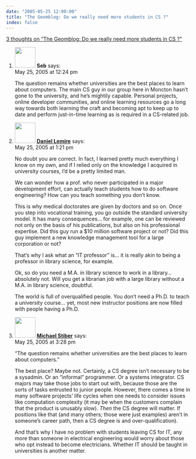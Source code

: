 ```yaml
---
date: "2005-05-25 12:00:00"
title: "The Geomblog: Do we really need more students in CS ?"
index: false
---
```


[3 thoughts on &ldquo;The Geomblog: Do we really need more students in CS ?&rdquo;](/lemire/blog/2005/05-25-the-geomblog-do-we-really-need-more-students-in-cs)

<ol class="comment-list">
<li id="comment-2346" class="comment even thread-even depth-1">
<div class="comment-author vcard">
<img alt src="https://secure.gravatar.com/avatar/24f866ee4a06bb70054b962ff09295b3?s=56&#038;d=mm&#038;r=g" srcset="https://secure.gravatar.com/avatar/24f866ee4a06bb70054b962ff09295b3?s=112&#038;d=mm&#038;r=g 2x" class="avatar avatar-56 photo" height="56" width="56" decoding="async" /> <b class="fn">Seb</b> <span class="says">says:</span> </div>
<div class="comment-metadata"><time datetime="2005-05-25T12:24:03+00:00">May 25, 2005 at 12:24 pm</time></a> </div>
<div class="comment-content">
<p>The question remains whether universities are the best places to learn about computers. The main CS guy in our group here in Moncton hasn&rsquo;t gone to the university, and he&rsquo;s mightily capable. Personal projects, online developer communities, and online learning resources go a long way towards both learning the craft and becoming apt to keep up to date and perform just-in-time learning as is required in a CS-related job.</p>
</div>
</li>
<li id="comment-2347" class="comment odd alt thread-odd thread-alt depth-1">
<div class="comment-author vcard">
<img alt src="https://secure.gravatar.com/avatar/9c8641f1aebb6763ecf07d31107db2c6?s=56&#038;d=mm&#038;r=g" srcset="https://secure.gravatar.com/avatar/9c8641f1aebb6763ecf07d31107db2c6?s=112&#038;d=mm&#038;r=g 2x" class="avatar avatar-56 photo" height="56" width="56" decoding="async" /> <b class="fn"><a href="https://lemire.me/blog/" class="url" rel="ugc">Daniel Lemire</a></b> <span class="says">says:</span> </div>
<div class="comment-metadata"><time datetime="2005-05-25T13:21:51+00:00">May 25, 2005 at 1:21 pm</time></a> </div>
<div class="comment-content">
<p>No doubt you are correct. In fact, I learned pretty much everything I know on my own, and if I relied only on the knowledge I acquired in university courses, I&rsquo;d be a pretty limited man.</p>
<p>We can wonder how a prof. who never participated in a major development effort, can actually teach students how to do software engineering? How can you teach something you don&rsquo;t know.</p>
<p>This is why medical doctorates are given by doctors and so on. Once you step into vocational training, you go outside the standard university model. It has many consequences&#8230; for example, one can be reviewed not only on the basis of his publications, but also on his professional expertise. Did this guy run a $10 million software project or not? Did this guy implement a new knowledge management tool for a large corporation or not?</p>
<p>That&rsquo;s why I ask what an &ldquo;IT professor&rdquo; is&#8230; it is really akin to being a professor in library science, for example.</p>
<p>Ok, so do you need a M.A. in library science to work in a library&#8230; absolutely not. Will you get a librarian job with a large library without a M.A. in library science, doubtful.</p>
<p>The world is full of overqualified people. You don&rsquo;t need a Ph.D. to teach a university course&#8230; yet, most new instructor positions are now filled with people having a Ph.D.</p>
</div>
</li>
<li id="comment-2348" class="comment even thread-even depth-1">
<div class="comment-author vcard">
<img alt src="https://secure.gravatar.com/avatar/a0ad2feefa6896bae90ab675a3fa258e?s=56&#038;d=mm&#038;r=g" srcset="https://secure.gravatar.com/avatar/a0ad2feefa6896bae90ab675a3fa258e?s=112&#038;d=mm&#038;r=g 2x" class="avatar avatar-56 photo" height="56" width="56" loading="lazy" decoding="async" /> <b class="fn"><a href="https://expert-opinion.blogspot.com/" class="url" rel="ugc external nofollow">Michael Stiber</a></b> <span class="says">says:</span> </div>
<div class="comment-metadata"><time datetime="2005-05-25T15:28:43+00:00">May 25, 2005 at 3:28 pm</time></a> </div>
<div class="comment-content">
<p>&ldquo;The question remains whether universities are the best places to learn about computers.&rdquo;</p>
<p>The best place? Maybe not. Certainly, a CS degree isn&rsquo;t necessary to be a sysadmin. Or an &ldquo;informal&rdquo; programmer. Or a systems integrator. CS majors may take those jobs to start out with, because those are the sorts of tasks entrusted to junior people. However, there comes a time in many software projects&rsquo; life cycles when one needs to consider issues like computation complexity (it may be when the customers complain that the product is unusably slow). <i>Then</i> the CS degree will matter. If positions like that (and many others; those were just examples) aren&rsquo;t in someone&rsquo;s career path, then a CS degree is and over-qualification).</p>
<p>And that&rsquo;s why I have no problem with students leaving CS for IT, any more than someone in electrical engineering would worry about those who opt instead to become electricians. Whether IT should be taught in universities is another matter.</p>
</div>
</li>
</ol>
